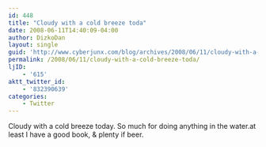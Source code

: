 ```yaml
---
id: 448
title: "Cloudy with a cold breeze toda"
date: 2008-06-11T14:40:09-04:00
author: DizkoDan
layout: single
guid: 'http://www.cyberjunx.com/blog/archives/2008/06/11/cloudy-with-a-cold-breeze-toda/'
permalink: /2008/06/11/cloudy-with-a-cold-breeze-toda/
ljID:
    - '615'
aktt_twitter_id:
    - '832390639'
categories:
    - Twitter
---
```


Cloudy with a cold breeze today. So much for doing anything in the water.at least I have a good book, &amp; plenty if beer.